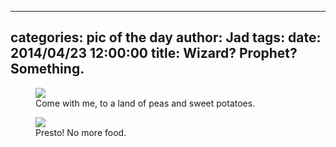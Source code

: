 
---
categories: pic of the day
author: Jad
tags: 
date: 2014/04/23 12:00:00
title: Wizard?  Prophet?  Something.
---

<figure>
<img src="/img/2014/04/23/img_20140423150444_medium.jpg" />
<figcaption>Come with me, to a land of peas and sweet potatoes.</figcaption>
</figure>

<figure>
<img src="/img/2014/04/23/img_20140423151205_medium.jpg" />
<figcaption>Presto!  No more food.</figcaption>
</figure>
